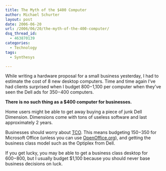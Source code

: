 ```yaml
---
title: The Myth of the $400 Computer
author: Michael Schurter
layout: post
date: 2006-06-20
url: /2006/06/20/the-myth-of-the-400-computer/
dsq_thread_id:
  - 463870139
categories:
  - Technology
tags:
  - Synthesys

---
```

While writing a hardware proposal for a small business yesterday, I had to estimate the cost of 8 new desktop computers. Time and time again I&#8217;ve had clients surprised when I budget $800-$1,100 per computer when they&#8217;ve seen the Dell ads for $350-$400 computers.

**There is no such thing as a $400 computer for businesses.**

Home users might be able to get away buying a piece of junk Dell Dimension. Dimensions come with tons of useless software and last approximately 2 years.

Businesses should worry about [TCO][1]. This means budgeting $150-$350 for Microsoft Office (unless you can use [OpenOffice.org][2]), and getting the business class model such as the Optiplex from Dell.

If you get lucky, you may be able to get a business class desktop for $600-$800, but I usually budget $1,100 because you should never base business decisions on luck.

 [1]: http://en.wikipedia.org/wiki/Total_cost_of_ownership
 [2]: http://www.openoffice.org/